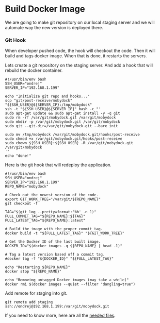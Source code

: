# Build Docker Image

We are going to make git repository on our local staging server and we will automate way the new version is deployed there.

### Git Hook

When developer pushed code, the hook will checkout the code. Then it will build and tags docker image. When that is done, it restarts the servers.

Lets create a git repository on the staging server. And add a hook that will rebuild the docker container.

```
#!/usr/bin/env bash
SSH_USER="ondrej"
SERVER_IP="192.168.1.199"

echo "Initialize git repo and hooks..."
scp "git/post-receive/mobydock" "${SSH_USER}@${SERVER_IP}:/tmp/mobydock"
ssh -t "${SSH_USER}@${SERVER_IP}" bash -c "'
sudo apt-get update && sudo apt-get install -y -q git
sudo rm -rf /var/git/mobydock.git /var/git/mobydock
sudo mkdir -p /var/git/mobydock.git /var/git/mobydock
sudo git --git-dir=/var/git/mobydock.git --bare init

sudo mv /tmp/mobydock /var/git/mobydock.git/hooks/post-receive
sudo chmod +x /var/git/mobydock.git/hooks/post-receive
sudo chown ${SSH_USER}:${SSH_USER} -R /var/git/mobydock.git /var/git/mobydock
'"
echo "done!"
```

Here is the git hook that will redeploy the application.

```
#!/usr/bin/env bash
SSH_USER="ondrej"
SERVER_IP="192.168.1.199"
REPO_NAME="mobydock"

# Check out the newest version of the code.
export GIT_WORK_TREE="/var/git/${REPO_NAME}"
git checkout -f

TAG="$(git log --pretty=format:'%h' -n 1)"
FULL_COMMIT_TAG="${REPO_NAME}:${TAG}"
FULL_LATEST_TAG="${REPO_NAME}:latest"

# Build the image with the proper commit tag.
docker build -t "${FULL_LATEST_TAG}" "${GIT_WORK_TREE}"

# Get the Docker ID of the last built image.
DOCKER_ID="$(docker images -q ${REPO_NAME} | head -1)"

# Tag a latest version based off a commit tag.
#docker tag -f "${DOCKER_ID}" "${FULL_LATEST_TAG}"

echo "Restarting ${REPO_NAME}"
docker stop "${REPO_NAME}"

echo "Removing untagged Docker images (may take a while)"
docker rmi $(docker images --quiet --filter "dangling=true")
```

Add remote for staging into git.

```
git remote add staging ssh://ondrej@192.168.1.199:/var/git/mobydock.git
```

If you need to know more, here are all the [needed files](https://www.dropbox.com/sh/5l400rrycpe81m5/AACRcys5LusPrgYJchdvKWWla?dl=0).

